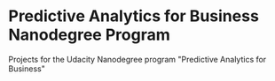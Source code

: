 # Predictive Analytics for Business Nanodegree Program
Projects for the Udacity Nanodegree program "Predictive Analytics for Business"
